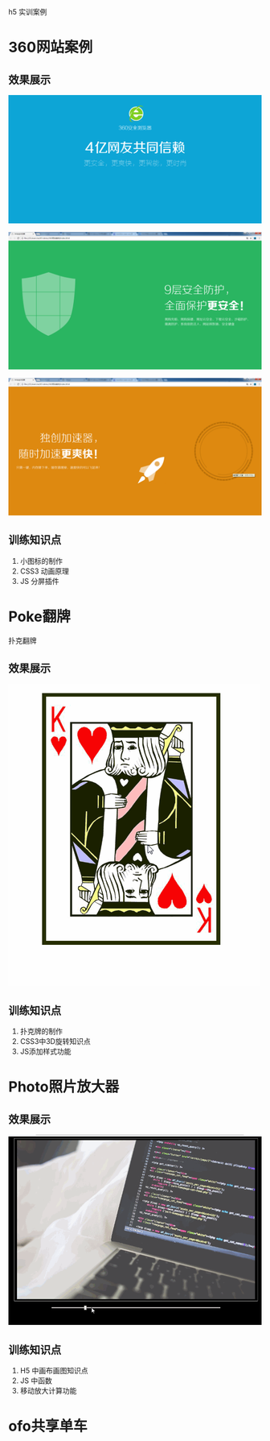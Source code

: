 

h5 实训案例

# 360网站案例 #

## 效果展示 ##

![](snap/360-1.png)

![](snap/360-2.png)

![](snap/360-3.png)


## 训练知识点 ##

1. 小图标的制作
2. CSS3 动画原理
3. JS 分屏插件



# Poke翻牌 #
扑克翻牌

## 效果展示 ##

![](snap/poke.gif)

## 训练知识点 ##

1. 扑克牌的制作
2. CSS3中3D旋转知识点
3. JS添加样式功能



# Photo照片放大器 #

## 效果展示 ##

![](snap/photo.gif)

## 训练知识点 ##
1. H5 中画布画图知识点
2. JS 中函数
3. 移动放大计算功能


# ofo共享单车 #
